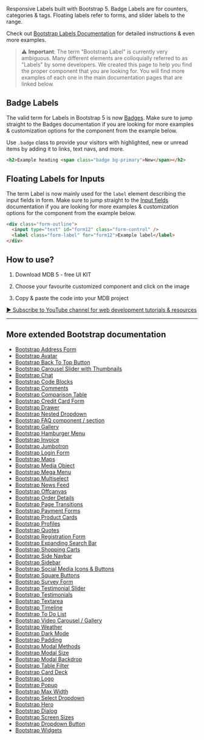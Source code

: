 
Responsive Labels built with Bootstrap 5. Badge Labels are for counters, categories & tags. Floating labels refer to forms, and slider labels to the range.

Check out [Bootstrap Labels Documentation](https://mdbootstrap.com/docs/standard/extended/labels/) for detailed instructions & even more examples.

> :warning: **Important**: The term "Bootstrap Label" is currently very ambiguous. Many different elements are colloquially referred to as "Labels" by some developers. We created this page to help you find the proper component that you are looking for. You will find more examples of each one in the main documentation pages that are linked below.



## Badge Labels

The valid term for Labels in Bootstrap 5 is now [Badges](https://mdbootstrap.com/docs/standard/components/badges/). Make sure to jump straight to the Badges documentation if you are looking for more examples & customization options for the component from the example below.

Use `.badge` class to provide your visitors with highlighted, new or unread items by adding it to links, text navs, and more.


```html
<h2>Example heading <span class="badge bg-primary">New</span></h2>
```

## Floating Labels for Inputs

The term Label is now mainly used for the `label` element describing the input fields in form. Make sure to jump straight to the [Input fields](https://mdbootstrap.com/docs/standard/forms/input-fields/) documentation if you are looking for more examples & customization options for the component from the example below.

```html
<div class="form-outline">
  <input type="text" id="form12" class="form-control" />
  <label class="form-label" for="form12">Example label</label>
</div>
```


## How to use?

1. Download MDB 5 - free UI KIT

2. Choose your favourite customized component and click on the image

3. Copy & paste the code into your MDB project

[▶️ Subscribe to YouTube channel for web development tutorials & resources](https://www.youtube.com/MDBootstrap?sub_confirmation=1)



___

## More extended Bootstrap documentation
<ul>
<li><a href="https://mdbootstrap.com/docs/standard/extended/bootstrap-address-form/">Bootstrap Address Form</a></li>
<li><a href="https://mdbootstrap.com/docs/standard/extended/avatar/">Bootstrap Avatar</a></li>
<li><a href="https://mdbootstrap.com/docs/standard/extended/back-to-top/">Bootstrap Back To Top Button</a></li>
<li><a href="https://mdbootstrap.com/docs/standard/extended/carousel-with-thumbnails/">Bootstrap Carousel Slider with Thumbnails</a></li>
<li><a href="https://mdbootstrap.com/docs/standard/extended/chat/">Bootstrap Chat</a></li>
<li><a href="https://mdbootstrap.com/docs/standard/extended/code/">Bootstrap Code Blocks</a></li>
<li><a href="https://mdbootstrap.com/docs/standard/extended/comments/">Bootstrap Comments</a></li>
<li><a href="https://mdbootstrap.com/docs/standard/extended/bootstrap-comparison-table/">Bootstrap Comparison Table</a></li>
<li><a href="https://mdbootstrap.com/docs/standard/extended/credit-card/">Bootstrap Credit Card Form</a></li>
<li><a href="https://mdbootstrap.com/docs/standard/extended/drawer/">Bootstrap Drawer</a></li>
<li><a href="https://mdbootstrap.com/docs/standard/extended/dropdown-multilevel/">Bootstrap Nested Dropdown</a></li>
<li><a href="https://mdbootstrap.com/docs/standard/extended/faq/">Bootstrap FAQ component / section</a></li>
<li><a href="https://mdbootstrap.com/docs/standard/extended/gallery/">Bootstrap Gallery</a></li>
<li><a href="https://mdbootstrap.com/docs/standard/extended/hamburger-menu/">Bootstrap Hamburger Menu</a></li>
<li><a href="https://mdbootstrap.com/docs/standard/extended/bootstrap-invoice/">Bootstrap Invoice</a></li>
<li><a href="https://mdbootstrap.com/docs/standard/extended/jumbotron/">Bootstrap Jumbotron</a></li>
<li><a href="https://mdbootstrap.com/docs/standard/extended/login/">Bootstrap Login Form</a></li>
<li><a href="https://mdbootstrap.com/docs/standard/extended/maps/">Bootstrap Maps</a></li>
<li><a href="https://mdbootstrap.com/docs/standard/extended/media-object/">Bootstrap Media Object</a></li>
<li><a href="https://mdbootstrap.com/docs/standard/extended/mega-menu/">Bootstrap Mega Menu</a></li>
<li><a href="https://mdbootstrap.com/docs/standard/extended/multiselect/">Bootstrap Multiselect</a></li>
<li><a href="https://mdbootstrap.com/docs/standard/extended/news-feed/">Bootstrap News Feed</a></li>
<li><a href="https://mdbootstrap.com/docs/standard/extended/offcanvas/">Bootstrap Offcanvas</a></li>
<li><a href="https://mdbootstrap.com/docs/standard/extended/order-details/">Bootstrap Order Details</a></li>
<li><a href="https://mdbootstrap.com/docs/standard/extended/page-transitions/">Bootstrap Page Transitions</a></li>
<li><a href="https://mdbootstrap.com/docs/standard/extended/payment-forms/">Bootstrap Payment Forms</a></li>
<li><a href="https://mdbootstrap.com/docs/standard/extended/product-cards/">Bootstrap Product Cards</a></li>
<li><a href="https://mdbootstrap.com/docs/standard/extended/profiles/">Bootstrap Profiles</a></li>
<li><a href="https://mdbootstrap.com/docs/standard/extended/quotes/">Bootstrap Quotes</a></li>
<li><a href="https://mdbootstrap.com/docs/standard/extended/registration/">Bootstrap Registration Form</a></li>
<li><a href="https://mdbootstrap.com/docs/standard/extended/search-expanding/">Bootstrap Expanding Search Bar</a></li>
<li><a href="https://mdbootstrap.com/docs/standard/extended/shopping-carts/">Bootstrap Shopping Carts</a></li>
<li><a href="https://mdbootstrap.com/docs/standard/extended/side-navbar/">Bootstrap Side Navbar</a></li>
<li><a href="https://mdbootstrap.com/docs/standard/extended/sidebar/">Bootstrap Sidebar</a></li>
<li><a href="https://mdbootstrap.com/docs/standard/extended/social-media/">Bootstrap Social Media Icons & Buttons</a></li>
<li><a href="https://mdbootstrap.com/docs/standard/extended/square-buttons/">Bootstrap Square Buttons</a></li>
<li><a href="https://mdbootstrap.com/docs/standard/extended/bootstrap-survey-form/">Bootstrap Survey Form</a></li>
<li><a href="https://mdbootstrap.com/docs/standard/extended/testimonial-slider/">Bootstrap Testimonial Slider</a></li>
<li><a href="https://mdbootstrap.com/docs/standard/extended/testimonials/">Bootstrap Testimonials</a></li>
<li><a href="https://mdbootstrap.com/docs/standard/extended/textarea/">Bootstrap Textarea</a></li>
<li><a href="https://mdbootstrap.com/docs/standard/extended/timeline/">Bootstrap Timeline</a></li>
<li><a href="https://mdbootstrap.com/docs/standard/extended/to-do-list/">Bootstrap To Do List</a></li>
<li><a href="https://mdbootstrap.com/docs/standard/extended/video-carousel/">Bootstrap Video Carousel / Gallery</a></li>
<li><a href="https://mdbootstrap.com/docs/standard/extended/weather/">Bootstrap Weather</a></li>
  <li><a href="https://mdbootstrap.com/docs/standard/extended/dark-mode/">Bootstrap Dark Mode</a></li>
  <li><a href="https://mdbootstrap.com/docs/standard/extended/padding/">Bootstrap Padding</a></li>
  <li><a href="https://mdbootstrap.com/docs/standard/extended/modal-methods/">Bootstrap Modal Methods</a></li>
  <li><a href="https://mdbootstrap.com/docs/standard/extended/modal-size/">Bootstrap Modal Size</a></li>
  <li><a href="https://mdbootstrap.com/docs/standard/extended/modal-backdrop/">Bootstrap Modal Backdrop</a></li>
  <li><a href="https://mdbootstrap.com/docs/standard/extended/table-filter/">Bootstrap Table Filter</a></li>
  <li><a href="https://mdbootstrap.com/docs/standard/extended/card-deck/">Bootstrap Card Deck</a></li>
  <li><a href="https://mdbootstrap.com/docs/standard/extended/logo/">Bootstrap Logo</a></li>
  <li><a href="https://mdbootstrap.com/docs/standard/extended/popup/">Bootstrap Popup</a></li>
  <li><a href="https://mdbootstrap.com/docs/standard/extended/max-width/">Bootstrap Max Width</a></li>
  <li><a href="https://mdbootstrap.com/docs/standard/extended/select-dropdown/">Bootstrap Select Dropdown</a></li>
  <li><a href="https://mdbootstrap.com/docs/standard/extended/hero/">Bootstrap Hero</a></li>
  <li><a href="https://mdbootstrap.com/docs/standard/extended/dialog/">Bootstrap Dialog</a></li>
  <li><a href="https://mdbootstrap.com/docs/standard/extended/screen-sizes/">Bootstrap Screen Sizes</a></li>
  <li><a href="https://mdbootstrap.com/docs/standard/extended/dropdown-button/">Bootstrap Dropdown Button</a></li>
  <li><a href="https://mdbootstrap.com/docs/standard/extended/widgets/">Bootstrap Widgets</a></li>
</ul>
